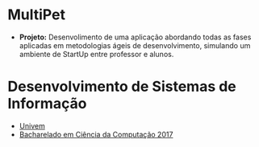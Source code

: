 # MultiPet
- **Projeto:** Desenvolimento de uma aplicação abordando todas as fases aplicadas em metodologias ágeis de desenvolvimento, simulando um ambiente de StartUp entre professor e alunos.
# Desenvolvimento de Sistemas de Informação
- [Univem](http://univem.edu.br/)
- [Bacharelado em Ciência da Computação 2017](http://univem.edu.br/bcc)
